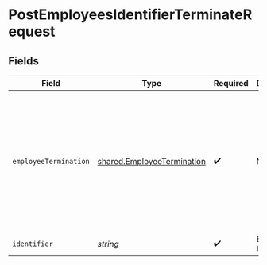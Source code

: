 # PostEmployeesIdentifierTerminateRequest


## Fields

| Field                                                                                                                                                                                   | Type                                                                                                                                                                                    | Required                                                                                                                                                                                | Description                                                                                                                                                                             | Example                                                                                                                                                                                 |
| --------------------------------------------------------------------------------------------------------------------------------------------------------------------------------------- | --------------------------------------------------------------------------------------------------------------------------------------------------------------------------------------- | --------------------------------------------------------------------------------------------------------------------------------------------------------------------------------------- | --------------------------------------------------------------------------------------------------------------------------------------------------------------------------------------- | --------------------------------------------------------------------------------------------------------------------------------------------------------------------------------------- |
| `employeeTermination`                                                                                                                                                                   | [shared.EmployeeTermination](../../../sdk/models/shared/employeetermination.md)                                                                                                         | :heavy_check_mark:                                                                                                                                                                      | N/A                                                                                                                                                                                     | {<br/>"terminationDate": "2025-09-23",<br/>"noticePeriod": {<br/>"unit": "days",<br/>"length": 30<br/>},<br/>"lastDayOfWork": "2025-09-22",<br/>"terminationReason": "Redundant",<br/>"reasonType": "End of Contract"<br/>} |
| `identifier`                                                                                                                                                                            | *string*                                                                                                                                                                                | :heavy_check_mark:                                                                                                                                                                      | Employee ID.                                                                                                                                                                            |                                                                                                                                                                                         |